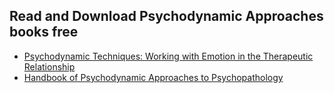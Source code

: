 ## Read and Download Psychodynamic Approaches books free
- [Psychodynamic Techniques: Working with Emotion in the Therapeutic Relationship](https://lit2talks.com/psychodynamic-techniques-working-with-emotion-in-the-therapeutic-relationship-pdf-2275)
- [Handbook of Psychodynamic Approaches to Psychopathology](https://lit2talks.com/handbook-of-psychodynamic-approaches-to-psychopathology-2276)
